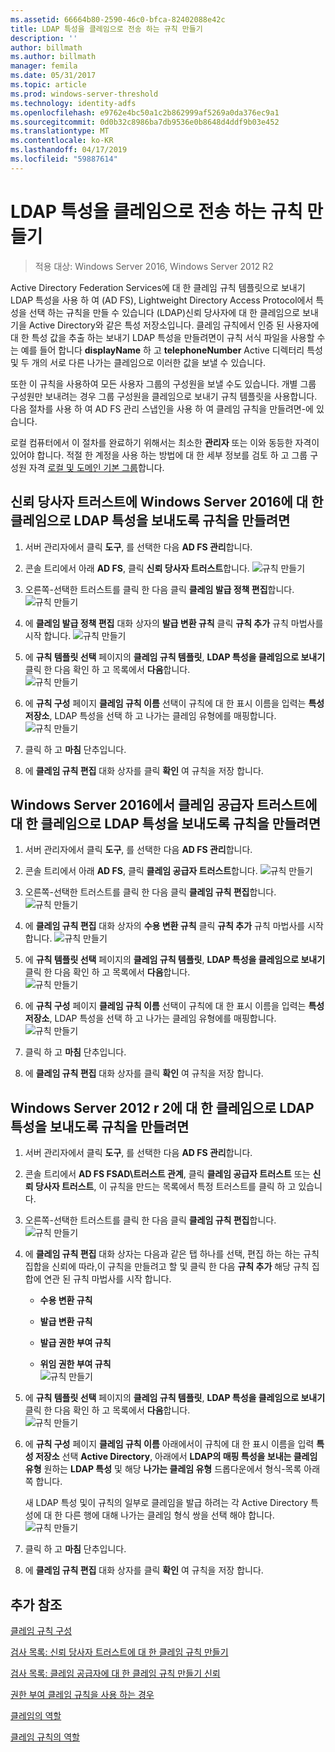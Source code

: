 ```yaml
---
ms.assetid: 66664b80-2590-46c0-bfca-82402088e42c
title: LDAP 특성을 클레임으로 전송 하는 규칙 만들기
description: ''
author: billmath
ms.author: billmath
manager: femila
ms.date: 05/31/2017
ms.topic: article
ms.prod: windows-server-threshold
ms.technology: identity-adfs
ms.openlocfilehash: e9762e4bc50a1c2b862999af5269a0da376ec9a1
ms.sourcegitcommit: 0d0b32c8986ba7db9536e0b8648d4ddf9b03e452
ms.translationtype: MT
ms.contentlocale: ko-KR
ms.lasthandoff: 04/17/2019
ms.locfileid: "59887614"
---
```

# <a name="create-a-rule-to-send-ldap-attributes-as-claims"></a>LDAP 특성을 클레임으로 전송 하는 규칙 만들기

>적용 대상: Windows Server 2016, Windows Server 2012 R2

Active Directory Federation Services에 대 한 클레임 규칙 템플릿으로 보내기 LDAP 특성을 사용 하 여 \(AD FS\), Lightweight Directory Access Protocol에서 특성을 선택 하는 규칙을 만들 수 있습니다 \(LDAP\)신뢰 당사자에 대 한 클레임으로 보내기을 Active Directory와 같은 특성 저장소입니다. 클레임 규칙에서 인증 된 사용자에 대 한 특성 값을 추출 하는 보내기 LDAP 특성을 만들려면이 규칙 서식 파일을 사용할 수는 예를 들어 합니다 **displayName** 하 고 **telephoneNumber** Active 디렉터리 특성 및 두 개의 서로 다른 나가는 클레임으로 이러한 값을 보낼 수 있습니다.  
  
또한 이 규칙을 사용하여 모든 사용자 그룹의 구성원을 보낼 수도 있습니다. 개별 그룹 구성원만 보내려는 경우 그룹 구성원을 클레임으로 보내기 규칙 템플릿을 사용합니다. 다음 절차를 사용 하 여 AD FS 관리 스냅인을 사용 하 여 클레임 규칙을 만들려면\-에 있습니다.  
  
로컬 컴퓨터에서 이 절차를 완료하기 위해서는 최소한 **관리자** 또는 이와 동등한 자격이 있어야 합니다.  적절 한 계정을 사용 하는 방법에 대 한 세부 정보를 검토 하 고 그룹 구성원 자격 [로컬 및 도메인 기본 그룹](https://go.microsoft.com/fwlink/?LinkId=83477)합니다.  

## <a name="to-create-a-rule-to-send-ldap-attributes-as-claims-for-a-relying-party-trust-in-windows-server-2016"></a>신뢰 당사자 트러스트에 Windows Server 2016에 대 한 클레임으로 LDAP 특성을 보내도록 규칙을 만들려면 

1.  서버 관리자에서 클릭 **도구**, 를 선택한 다음 **AD FS 관리**합니다.  
  
2.  콘솔 트리에서 아래 **AD FS**, 클릭 **신뢰 당사자 트러스트**합니다. 
![규칙 만들기](media/Create-a-Rule-to-Pass-Through-or-Filter-an-Incoming-Claim/claimrule9.PNG)  
  
3.  오른쪽\-선택한 트러스트를 클릭 한 다음 클릭 **클레임 발급 정책 편집**합니다.
![규칙 만들기](media/Create-a-Rule-to-Pass-Through-or-Filter-an-Incoming-Claim/claimrule10.PNG)   
  
4.  에 **클레임 발급 정책 편집** 대화 상자의 **발급 변환 규칙** 클릭 **규칙 추가** 규칙 마법사를 시작 합니다. 
![규칙 만들기](media/Create-a-Rule-to-Pass-Through-or-Filter-an-Incoming-Claim/claimrule11.PNG)    

5.  에 **규칙 템플릿 선택** 페이지의 **클레임 규칙 템플릿**,  **LDAP 특성을 클레임으로 보내기** 클릭 한 다음 확인 하 고 목록에서 **다음**합니다.  
![규칙 만들기](media/Create-a-Rule-to-Send-LDAP-Attributes-as-Claims/ldap1.PNG)    

6.  에 **규칙 구성** 페이지 **클레임 규칙 이름** 선택이 규칙에 대 한 표시 이름을 입력는 **특성 저장소**, LDAP 특성을 선택 하 고 나가는 클레임 유형에를 매핑합니다. 
![규칙 만들기](media/Create-a-Rule-to-Send-LDAP-Attributes-as-Claims/ldap2.PNG)    

7.  클릭 하 고 **마침** 단추입니다.  
  
8.  에 **클레임 규칙 편집** 대화 상자를 클릭 **확인** 여 규칙을 저장 합니다.
  
## <a name="to-create-a-rule-to-send-ldap-attributes-as-claims-for-a-claims-provider-trust-in-windows-server-2016"></a>Windows Server 2016에서 클레임 공급자 트러스트에 대 한 클레임으로 LDAP 특성을 보내도록 규칙을 만들려면 
  
1.  서버 관리자에서 클릭 **도구**, 를 선택한 다음 **AD FS 관리**합니다.  
  
2.  콘솔 트리에서 아래 **AD FS**, 클릭 **클레임 공급자 트러스트**합니다. 
![규칙 만들기](media/Create-a-Rule-to-Pass-Through-or-Filter-an-Incoming-Claim/claimrule1.PNG)  
  
3.  오른쪽\-선택한 트러스트를 클릭 한 다음 클릭 **클레임 규칙 편집**합니다.
![규칙 만들기](media/Create-a-Rule-to-Pass-Through-or-Filter-an-Incoming-Claim/claimrule2.PNG)   
  
4.  에 **클레임 규칙 편집** 대화 상자의 **수용 변환 규칙** 클릭 **규칙 추가** 규칙 마법사를 시작 합니다.
![규칙 만들기](media/Create-a-Rule-to-Pass-Through-or-Filter-an-Incoming-Claim/claimrule3.PNG)    

5.  에 **규칙 템플릿 선택** 페이지의 **클레임 규칙 템플릿**,  **LDAP 특성을 클레임으로 보내기** 클릭 한 다음 확인 하 고 목록에서 **다음**합니다.  
![규칙 만들기](media/Create-a-Rule-to-Send-LDAP-Attributes-as-Claims/ldap1.PNG)       

6.  에 **규칙 구성** 페이지 **클레임 규칙 이름** 선택이 규칙에 대 한 표시 이름을 입력는 **특성 저장소**, LDAP 특성을 선택 하 고 나가는 클레임 유형에를 매핑합니다. 
![규칙 만들기](media/Create-a-Rule-to-Send-LDAP-Attributes-as-Claims/ldap2.PNG)      

7.  클릭 하 고 **마침** 단추입니다.  
  
8.  에 **클레임 규칙 편집** 대화 상자를 클릭 **확인** 여 규칙을 저장 합니다.  

 
  
## <a name="to-create-a-rule-to-send-ldap-attributes-as-claims-for-windows-server-2012-r2"></a>Windows Server 2012 r 2에 대 한 클레임으로 LDAP 특성을 보내도록 규칙을 만들려면  
  
1.  서버 관리자에서 클릭 **도구**, 를 선택한 다음 **AD FS 관리**합니다.  
  
2.  콘솔 트리에서 **AD FS FSAD\\트러스트 관계**, 클릭 **클레임 공급자 트러스트** 또는 **신뢰 당사자 트러스트**, 이 규칙을 만드는 목록에서 특정 트러스트를 클릭 하 고 있습니다.  
  
3.  오른쪽\-선택한 트러스트를 클릭 한 다음 클릭 **클레임 규칙 편집**합니다.
![규칙 만들기](media/Create-a-Rule-to-Pass-Through-or-Filter-an-Incoming-Claim/claimrule6.PNG)  
  
4.  에 **클레임 규칙 편집** 대화 상자는 다음과 같은 탭 하나를 선택, 편집 하는 하는 규칙 집합을 신뢰에 따라,이 규칙을 만들려고 할 및 클릭 한 다음 **규칙 추가** 해당 규칙 집합에 연관 된 규칙 마법사를 시작 합니다.  
  
    -   **수용 변환 규칙**  
  
    -   **발급 변환 규칙**  
  
    -   **발급 권한 부여 규칙**  
  
    -   **위임 권한 부여 규칙**  
![규칙 만들기](media/Create-a-Rule-to-Permit-All-Users/permitall5.PNG) 
  
5.  에 **규칙 템플릿 선택** 페이지의 **클레임 규칙 템플릿**,  **LDAP 특성을 클레임으로 보내기** 클릭 한 다음 확인 하 고 목록에서 **다음**합니다.  
![규칙 만들기](media/Create-a-Rule-to-Send-LDAP-Attributes-as-Claims/ldap3.PNG)  
  
6.  에 **규칙 구성** 페이지 **클레임 규칙 이름** 아래에서이 규칙에 대 한 표시 이름을 입력 **특성 저장소** 선택 **Active Directory**, 아래에서 **LDAP의 매핑 특성을 보내는 클레임 유형** 원하는 **LDAP 특성** 및 해당 **나가는 클레임 유형** 드롭다운에서 형식\-목록 아래쪽 합니다.  
  
    새 LDAP 특성 및이 규칙의 일부로 클레임을 발급 하려는 각 Active Directory 특성에 대 한 다른 행에 대해 나가는 클레임 형식 쌍을 선택 해야 합니다.  
![규칙 만들기](media/Create-a-Rule-to-Send-LDAP-Attributes-as-Claims/ldap4.PNG)    
7.  클릭 하 고 **마침** 단추입니다.  
  
8.  에 **클레임 규칙 편집** 대화 상자를 클릭 **확인** 여 규칙을 저장 합니다.  

## <a name="additional-references"></a>추가 참조 
[클레임 규칙 구성](Configure-Claim-Rules.md)  
 
[검사 목록: 신뢰 당사자 트러스트에 대 한 클레임 규칙 만들기](https://technet.microsoft.com/library/ee913578.aspx)  

[검사 목록: 클레임 공급자에 대 한 클레임 규칙 만들기 신뢰](https://technet.microsoft.com/library/ee913564.aspx)  
  
[권한 부여 클레임 규칙을 사용 하는 경우](../../ad-fs/technical-reference/When-to-Use-an-Authorization-Claim-Rule.md)  

[클레임의 역할](../../ad-fs/technical-reference/The-Role-of-Claims.md)  
  
[클레임 규칙의 역할](../../ad-fs/technical-reference/The-Role-of-Claim-Rules.md)  
